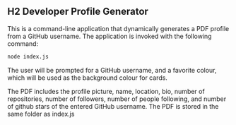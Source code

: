 ## H2 Developer Profile Generator

This is a command-line application that dynamically generates a PDF profile from a GitHub username. The application is invoked with the following command:

```sh
node index.js
```

The user will be prompted for a GitHub username, and a favorite colour, which will be used as the background colour for cards.

The PDF includes the profile picture, name, location, bio, number of repositories, number of followers, number of people following, and number of github stars of the entered GitHub username. 
The PDF is stored in the same folder as index.js
